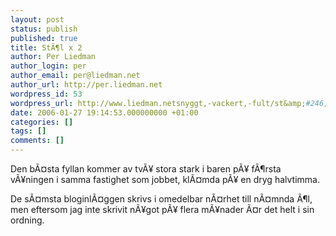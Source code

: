 ```yaml
---
layout: post
status: publish
published: true
title: StÃ¶l x 2
author: Per Liedman
author_login: per
author_email: per@liedman.net
author_url: http://per.liedman.net
wordpress_id: 53
wordpress_url: http://www.liedman.netsnyggt,-vackert,-fult/st&amp;#246;l-x-2/
date: 2006-01-27 19:14:53.000000000 +01:00
categories: []
tags: []
comments: []
---
```

Den bÃ¤sta fyllan kommer av tvÃ¥ stora stark i baren pÃ¥ fÃ¶rsta vÃ¥ningen i samma fastighet som jobbet, klÃ¤mda pÃ¥ en dryg halvtimma.

De sÃ¤msta bloginlÃ¤ggen skrivs i omedelbar nÃ¤rhet till nÃ¤mnda Ã¶l, men eftersom jag inte skrivit nÃ¥got pÃ¥ flera mÃ¥nader Ã¤r det helt i sin ordning.
